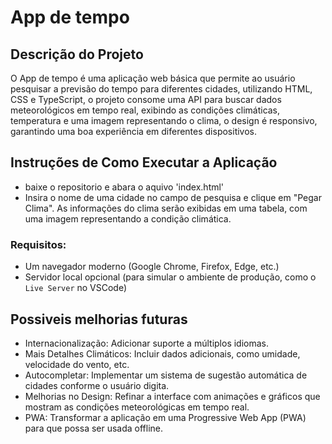 # App de tempo

## Descrição do Projeto

O App de tempo é uma aplicação web básica que permite ao usuário pesquisar a previsão do tempo para diferentes cidades, utilizando HTML, CSS e TypeScript, o projeto consome uma API para buscar dados meteorológicos em tempo real, exibindo as condições climáticas, temperatura e uma imagem representando o clima, o design é responsivo, garantindo uma boa experiência em diferentes dispositivos.

## Instruções de Como Executar a Aplicação
- baixe o repositorio e abara o aquivo 'index.html'
- Insira o nome de uma cidade no campo de pesquisa e clique em "Pegar Clima". As informações do clima serão exibidas em uma tabela, com uma imagem representando a condição climática.

### Requisitos:
- Um navegador moderno (Google Chrome, Firefox, Edge, etc.)
- Servidor local opcional (para simular o ambiente de produção, como o `Live Server` no VSCode)

## Possiveis melhorias futuras
- Internacionalização: Adicionar suporte a múltiplos idiomas.
- Mais Detalhes Climáticos: Incluir dados adicionais, como umidade, velocidade do vento, etc.
- Autocompletar: Implementar um sistema de sugestão automática de cidades conforme o usuário digita.
- Melhorias no Design: Refinar a interface com animações e gráficos que mostram as condições meteorológicas em tempo real.
- PWA: Transformar a aplicação em uma Progressive Web App (PWA) para que possa ser usada offline.
